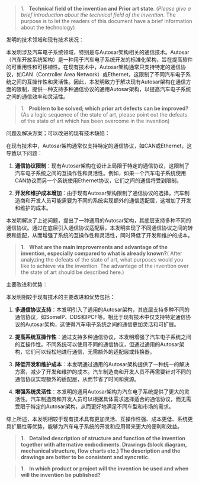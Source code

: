 
> 1.   **Technical field of the invention and Prior art state**. (_Please give a brief introduction about the technical field of the invention._ The purpose is to let the readers of this document have a brief information about the technology)

  
发明的技术领域和现有技术状况：

本发明涉及汽车电子系统领域，特别是与Autosar架构相关的通信技术。Autosar（汽车开放系统架构）是一种用于汽车电子系统开发的标准化架构，旨在提高软件的可重用性和可移植性。在现有技术中，Autosar架构通常只支持特定的通信协议，如CAN（Controller Area Network）或Ethernet，这限制了不同汽车电子系统之间的互操作性和灵活性。因此，本发明致力于解决现有Autosar架构在通信方面的限制，提供一种支持多种通信协议的通用Autosar架构，以提高汽车电子系统之间的通信效率和灵活性。



> 1.   **Problem to be solved; which prior art defects can be improved?** (As a logic sequence of the state of art, please point out the defeats of the state of art which has been overcome in the invention)

  
问题及解决方案；可以改进的现有技术缺陷：

在现有技术中，Autosar架构通常仅支持特定的通信协议，如CAN或Ethernet，这导致以下问题：

1. **通信协议限制**：现有Autosar架构在设计上局限于特定的通信协议，这限制了汽车电子系统之间的互操作性和灵活性。例如，如果一个汽车电子系统使用CAN协议而另一个系统使用Ethernet协议，它们之间的通信将受到限制。
    
2. **开发和维护成本增加**：由于现有Autosar架构限制了通信协议的选择，汽车制造商和开发人员可能需要为不同的系统实现额外的通信适配层，这增加了开发和维护的成本。
    

本发明解决了上述问题，提出了一种通用的Autosar架构，其底层支持多种不同的通信协议。通过在底层引入通信协议适配层，本发明实现了不同通信协议之间的转换和适配，从而增强了系统的互操作性和灵活性，同时降低了开发和维护的成本。




> **1.**   **What are the main improvements and advantage of the invention, especially compared to what is already known?**( After analyzing the defeats of the state of art, what purposes would you like to achieve via the invention. The advantage of the invention over the state of art should be described here.)

  
主要改进和优势：

本发明相较于现有技术的主要改进和优势包括：

1. **多通信协议支持**：本发明引入了通用的Autosar架构，其底层支持多种不同的通信协议，如SomeIP、DDS和IPCF等。相比于现有技术中仅支持特定通信协议的Autosar架构，这使得汽车电子系统之间的通信更加灵活和可扩展。
    
2. **提高系统互操作性**：通过支持多种通信协议，本发明增强了汽车电子系统之间的互操作性。不同系统可以使用不同的通信协议，但通过通用的Autosar架构，它们可以轻松地进行通信，无需额外的适配层或转换器。
    
3. **降低开发和维护成本**：本发明通过通用的Autosar架构提供了一种统一的解决方案，减少了开发和维护的成本。汽车制造商和开发人员不再需要针对不同的通信协议实现额外的适配层，从而节省了时间和资源。
    
4. **增强系统灵活性**：本发明的通用Autosar架构为汽车电子系统提供了更大的灵活性。汽车制造商和开发人员可以根据具体需求选择适合的通信协议，而无需受限于特定的Autosar架构，从而更好地满足不同车型和市场的需求。
    

综上所述，本发明相较于现有技术具有更加灵活、互操作性强、成本更低、系统更具扩展性等优势，能够为汽车电子系统的开发和应用带来更大的便利和效益。


> **1.**   **Detailed description of structure and function of the invention together with alternative embodiments. Drawings (block diagram, mechanical structure, flow charts etc.) The description and the drawings are better to be consistent** **and syncretic.**





> **1.**   **In which product or project will the invention be used and when will the invention be published?**
> 




